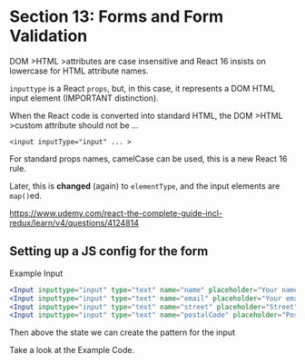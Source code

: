 # Section 13: Forms and Form Validation

DOM >HTML >attributes are case insensitive and React 16 insists on lowercase for HTML attribute names. 

`inputtype` is a React `props`, but, in this case, it represents a DOM HTML input element (IMPORTANT distinction). 

When the React code is converted into standard HTML, the DOM >HTML >custom attribute should not be ... 

`<input inputType="input" ... >` 

For standard props names, camelCase can be used, this is a new React 16 rule. 

Later, this is **changed** (again) to `elementType`, and the input elements are `map()`ed. 

https://www.udemy.com/react-the-complete-guide-incl-redux/learn/v4/questions/4124814

## Setting up a JS config for the form

Example Input

```jsx
<Input inputtype="input" type="text" name="name" placeholder="Your name"/>
<Input inputtype="input" type="text" name="email" placeholder="Your email"/>
<Input inputtype="input" type="text" name="street" placeholder="Street"/>
<Input inputtype="input" type="text" name="postalCode" placeholder="Postal Code"/>
```

Then above the state we can create the pattern for the input

Take a look at the Example Code.